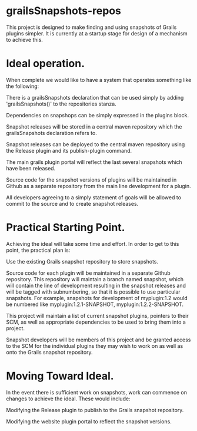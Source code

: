 grailsSnapshots-repos
=====================

This project is designed to make finding and using snapshots of Grails plugins simpler. 
It is currently at a startup stage for design of a mechanism to achieve this.

Ideal operation.
================

When complete we would like to have a system that operates something like the following:

There is a grailsSnapshots declaration that can be used simply by adding 'grailsSnapshots()' to the repositories stanza.

Dependencies on snapshops can be simply expressed in the plugins block.

Snapshot releases will be stored in a central maven repository which the grailsSnapshots declaration refers to.

Snapshot releases can be deployed to the central maven repository using the Release plugin and its publish-plugin command. 

The main grails plugin portal will reflect the last several snapshots which have been released.

Source code for the snapshot versions of plugins will be maintained in Github as a separate repository from the main line 
development for a plugin.

All developers agreeing to a simply statement of goals will be allowed to commit to the source and to create
snapshot releases.

Practical Starting Point.
=========================

Achieving the ideal will take some time and effort. In order to get to this point, the practical plan is:

Use the existing Grails snapshot repository to store snapshots.

Source code for each plugin will be maintained in a separate Github repository. This repository will maintain a branch named
snapshot, which will contain the line of development resulting in the snapshot releases and will be tagged with 
subnumbering, so that it is possible to use particular snapshots. For example, snapshots for development of myplugin:1.2 
would be numbered like myplugin:1.2.1-SNAPSHOT, myplugin:1.2.2-SNAPSHOT.

This project will maintain a list of current snapshot plugins, pointers to their SCM, as well as appropriate dependencies
to be used to bring them into a project.

Snapshot developers will be members of this project and be granted access to the SCM for the individual plugins they may 
wish to work on as well as onto the Grails snapshot repository.

Moving Toward Ideal.
====================

In the event there is sufficient work on snapshots, work can commence on changes to achieve the ideal. These would include:

Modifying the Release plugin to publish to the Grails snapshot repository.

Modifying the website plugin portal to reflect the snapshot versions. 



